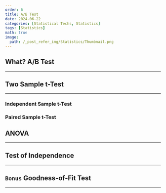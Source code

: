 ```yaml
---
order: 6
title: A/B Test
date: 2024-06-22
categories: [Statistical Techs, Statistics]
tags: [Statistics]
math: true
image:
  path: /_post_refer_img/Statistics/Thumbnail.png
---
```


## What? A/B Test
-----

## Two Sample t-Test
-----

### Independent Sample t-Test

### Paired Sample t-Test

## ANOVA
-----

## Test of Independence
-----

## `Bonus` Goodness-of-Fit Test
-----